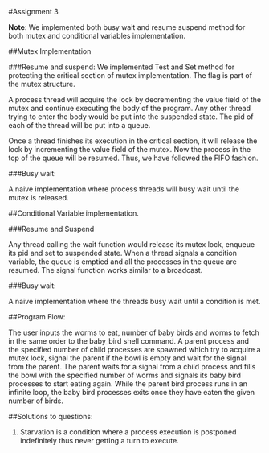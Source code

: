 #Assignment 3

**Note**: We implemented both busy wait and resume suspend method for both mutex and conditional variables implementation.

##Mutex Implementation

###Resume and suspend:
We implemented Test and Set method for protecting the critical section of mutex implementation. The flag is part of the mutex structure.

A process thread will acquire the lock by decrementing the value field of the mutex and continue executing the body of the program. Any other thread trying to enter the body would be put into the suspended state. The pid of each of the thread will be put into a queue.

Once a thread finishes its execution in the critical section, it will release the lock by incrementing the value field of the mutex. Now the process in the top of the queue will be resumed. Thus, we have followed the FIFO fashion.

###Busy wait:

A naive implementation where process threads will busy wait until the mutex is released.


##Conditional Variable implementation.

###Resume and Suspend

Any thread calling the wait function would release its mutex lock, enqueue its pid and set to suspended state. When a thread signals a condition variable, the queue is emptied and all the processes in the queue are resumed. The signal function works similar to a broadcast.

###Busy wait:

A naive implementation where the threads busy wait until a condition is met.


##Program Flow:

The user inputs the worms to eat, number of baby birds and worms to fetch in the same order to the baby_bird shell command. A parent process and the specified number of child processes are spawned which try to acquire a mutex lock, signal the parent if the bowl is empty and wait for the signal from the parent.
The parent waits for a signal from a child process and fills the bowl with the specified number of worms and signals its baby bird processes to start eating again. While the parent bird process runs in an infinite loop, the baby bird processes exits once they have eaten the given number of birds.

##Solutions to questions:

1) Starvation is a condition where a process execution is postponed indefinitely thus never getting a turn to execute.


